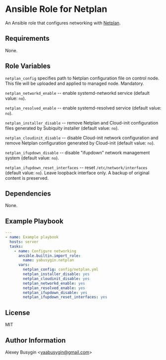Ansible Role for Netplan
========================

An Ansible role that configures networking with [Netplan][Home].

[Home]: https://netplan.io/

Requirements
------------

None.

Role Variables
--------------

`netplan_config` specifies path to Netplan configuration file on control node.
This file will be uploaded and applied to managed node. Mandatory.

`netplan_networkd_enable` -- enable systemd-networkd service
(default value: `no`).

`netplan_resolved_enable` -- enable systemd-resolved service
(default value: `no`).

`netplan_installer_disable` -- remove Netplan and Cloud-init configuration files
generated by Subiquity installer (default value: `no`).

`netplan_cloudinit_disable` -- disable Cloud-init network configuration and
remove Netplan configuration generated by Cloud-init (default value: `no`).

`netplan_ifupdown_disable` -- disable "ifupdown" network management system
(default value: `no`).

`netplan_ifupdown_reset_interfaces` -- reset `/etc/network/interfaces`
(default value: `no`). Leave loopback interface only. A backup of original
content is preserved.

Dependencies
------------

None.

Example Playbook
----------------

```yaml
---
- name: Example playbook
  hosts: server
  tasks:
    - name: Configure networking
      ansible.builtin.import_role:
        name: yabusygin.netplan
      vars:
        netplan_config: config/netplan.yml
        netplan_installer_disable: yes
        netplan_cloudinit_disable: yes
        netplan_networkd_enable: yes
        netplan_resolved_enable: yes
        netplan_ifupdown_disable: yes
        netplan_ifupdown_reset_interfaces: yes
```

License
-------

MIT

Author Information
------------------

Alexey Busygin \<yaabusygin@gmail.com\>

